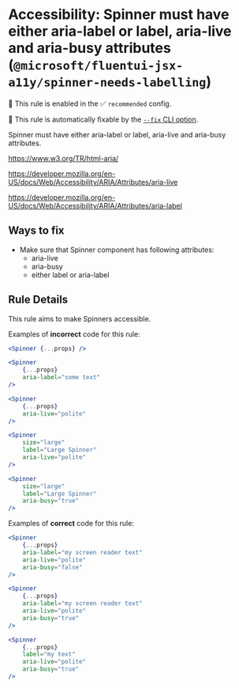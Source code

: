 # Accessibility: Spinner must have either aria-label or label, aria-live and aria-busy attributes (`@microsoft/fluentui-jsx-a11y/spinner-needs-labelling`)

💼 This rule is enabled in the ✅ `recommended` config.

🔧 This rule is automatically fixable by the [`--fix` CLI option](https://eslint.org/docs/latest/user-guide/command-line-interface#--fix).

<!-- end auto-generated rule header -->

Spinner must have either aria-label or label, aria-live and aria-busy attributes.

<https://www.w3.org/TR/html-aria/>

<https://developer.mozilla.org/en-US/docs/Web/Accessibility/ARIA/Attributes/aria-live>

<https://developer.mozilla.org/en-US/docs/Web/Accessibility/ARIA/Attributes/aria-label>

## Ways to fix

-   Make sure that Spinner component has following attributes:
    -   aria-live
    -   aria-busy
    -   either label or aria-label

## Rule Details

This rule aims to make Spinners accessible.

Examples of **incorrect** code for this rule:

```jsx
<Spinner {...props} />
```

```jsx
<Spinner 
    {...props} 
    aria-label="some text"
/>
```

```jsx
<Spinner 
    {...props} 
    aria-live="polite"
/>
```

```jsx
<Spinner
    size="large"
    label="Large Spinner"
    aria-live="polite"
/>
```

```jsx
<Spinner
    size="large"
    label="Large Spinner"
    aria-busy="true"
/>
```

Examples of **correct** code for this rule:

```jsx
<Spinner
    {...props} 
    aria-label="my screen reader text"
    aria-live="polite"
    aria-busy="false"
/>
```

```jsx
<Spinner
    {...props} 
    aria-label="my screen reader text"
    aria-live="polite"
    aria-busy="true"
/>
```

```jsx
<Spinner
    {...props} 
    label="my text"
    aria-live="polite"
    aria-busy="true"
/>
```
